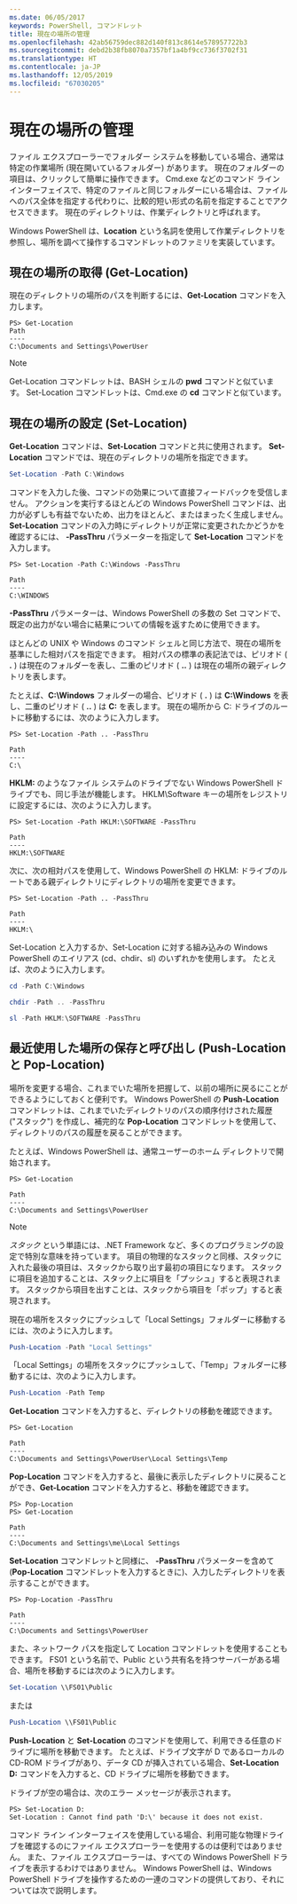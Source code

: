 ```yaml
---
ms.date: 06/05/2017
keywords: PowerShell, コマンドレット
title: 現在の場所の管理
ms.openlocfilehash: 42ab56759dec882d140f813c8614e578957722b3
ms.sourcegitcommit: debd2b38fb8070a7357bf1a4bf9cc736f3702f31
ms.translationtype: HT
ms.contentlocale: ja-JP
ms.lasthandoff: 12/05/2019
ms.locfileid: "67030205"
---
```

# <a name="managing-current-location"></a>現在の場所の管理

ファイル エクスプローラーでフォルダー システムを移動している場合、通常は特定の作業場所 (現在開いているフォルダー) があります。 現在のフォルダーの項目は、クリックして簡単に操作できます。 Cmd.exe などのコマンド ライン インターフェイスで、特定のファイルと同じフォルダーにいる場合は、ファイルへのパス全体を指定する代わりに、比較的短い形式の名前を指定することでアクセスできます。 現在のディレクトリは、作業ディレクトリと呼ばれます。

Windows PowerShell は、**Location** という名詞を使用して作業ディレクトリを参照し、場所を調べて操作するコマンドレットのファミリを実装しています。

## <a name="getting-your-current-location-get-location"></a>現在の場所の取得 (Get-Location)

現在のディレクトリの場所のパスを判断するには、**Get-Location** コマンドを入力します。

```
PS> Get-Location
Path
----
C:\Documents and Settings\PowerUser
```

> [!NOTE]
> Get-Location コマンドレットは、BASH シェルの **pwd** コマンドと似ています。 Set-Location コマンドレットは、Cmd.exe の **cd** コマンドと似ています。

## <a name="setting-your-current-location-set-location"></a>現在の場所の設定 (Set-Location)

**Get-Location** コマンドは、**Set-Location** コマンドと共に使用されます。 **Set-Location** コマンドでは、現在のディレクトリの場所を指定できます。

```powershell
Set-Location -Path C:\Windows
```

コマンドを入力した後、コマンドの効果について直接フィードバックを受信しません。 アクションを実行するほとんどの Windows PowerShell コマンドは、出力が必ずしも有益でないため、出力をほとんど、またはまったく生成しません。 **Set-Location** コマンドの入力時にディレクトリが正常に変更されたかどうかを確認するには、 **-PassThru** パラメーターを指定して **Set-Location** コマンドを入力します。

```
PS> Set-Location -Path C:\Windows -PassThru

Path
----
C:\WINDOWS
```

**-PassThru** パラメーターは、Windows PowerShell の多数の Set コマンドで、既定の出力がない場合に結果についての情報を返すために使用できます。

ほとんどの UNIX や Windows のコマンド シェルと同じ方法で、現在の場所を基準にした相対パスを指定できます。 相対パスの標準の表記法では、ピリオド ( **.** ) は現在のフォルダーを表し、二重のピリオド ( **..** ) は現在の場所の親ディレクトリを表します。

たとえば、**C:\\Windows** フォルダーの場合、ピリオド ( **.** ) は **C:\\Windows** を表し、二重のピリオド ( **..** ) は **C:** を表します。 現在の場所から C: ドライブのルートに移動するには、次のように入力します。

```
PS> Set-Location -Path .. -PassThru

Path
----
C:\
```

**HKLM:** のようなファイル システムのドライブでない Windows PowerShell ドライブでも、同じ手法が機能します。 HKLM\\Software キーの場所をレジストリに設定するには、次のように入力します。

```
PS> Set-Location -Path HKLM:\SOFTWARE -PassThru

Path
----
HKLM:\SOFTWARE
```

次に、次の相対パスを使用して、Windows PowerShell の HKLM: ドライブのルートである親ディレクトリにディレクトリの場所を変更できます。

```
PS> Set-Location -Path .. -PassThru

Path
----
HKLM:\
```

Set-Location と入力するか、Set-Location に対する組み込みの Windows PowerShell のエイリアス (cd、chdir、sl) のいずれかを使用します。 たとえば、次のように入力します。

```powershell
cd -Path C:\Windows
```

```powershell
chdir -Path .. -PassThru
```

```powershell
sl -Path HKLM:\SOFTWARE -PassThru
```

## <a name="saving-and-recalling-recent-locations-push-location-and-pop-location"></a>最近使用した場所の保存と呼び出し (Push-Location と Pop-Location)

場所を変更する場合、これまでいた場所を把握して、以前の場所に戻るにことができるようにしておくと便利です。 Windows PowerShell の **Push-Location** コマンドレットは、これまでいたディレクトリのパスの順序付けされた履歴 ("スタック") を作成し、補完的な **Pop-Location** コマンドレットを使用して、ディレクトリのパスの履歴を戻ることができます。

たとえば、Windows PowerShell は、通常ユーザーのホーム ディレクトリで開始されます。

```
PS> Get-Location

Path
----
C:\Documents and Settings\PowerUser
```

> [!NOTE]
> *スタック* という単語には、.NET Framework など、多くのプログラミングの設定で特別な意味を持っています。 項目の物理的なスタックと同様、スタックに入れた最後の項目は、スタックから取り出す最初の項目になります。 スタックに項目を追加することは、スタック上に項目を「プッシュ」すると表現されます。 スタックから項目を出すことは、スタックから項目を「ポップ」すると表現されます。

現在の場所をスタックにプッシュして「Local Settings」フォルダーに移動するには、次のように入力します。

```powershell
Push-Location -Path "Local Settings"
```

「Local Settings」の場所をスタックにプッシュして、「Temp」フォルダーに移動するには、次のように入力します。

```powershell
Push-Location -Path Temp
```

**Get-Location** コマンドを入力すると、ディレクトリの移動を確認できます。

```
PS> Get-Location

Path
----
C:\Documents and Settings\PowerUser\Local Settings\Temp
```

**Pop-Location** コマンドを入力すると、最後に表示したディレクトリに戻ることができ、**Get-Location** コマンドを入力すると、移動を確認できます。

```
PS> Pop-Location
PS> Get-Location

Path
----
C:\Documents and Settings\me\Local Settings
```

**Set-Location** コマンドレットと同様に、 **-PassThru** パラメーターを含めて (**Pop-Location** コマンドレットを入力するときに)、入力したディレクトリを表示することができます。

```
PS> Pop-Location -PassThru

Path
----
C:\Documents and Settings\PowerUser
```

また、ネットワーク パスを指定して Location コマンドレットを使用することもできます。 FS01 という名前で、Public という共有名を持つサーバーがある場合、場所を移動するには次のように入力します。

```powershell
Set-Location \\FS01\Public
```

または

```powershell
Push-Location \\FS01\Public
```

**Push-Location** と **Set-Location** のコマンドを使用して、利用できる任意のドライブに場所を移動できます。 たとえば、ドライブ文字が D であるローカルの CD-ROM ドライブがあり、データ CD が挿入されている場合、**Set-Location D:** コマンドを入力すると、CD ドライブに場所を移動できます。

ドライブが空の場合は、次のエラー メッセージが表示されます。

```
PS> Set-Location D:
Set-Location : Cannot find path 'D:\' because it does not exist.
```

コマンド ライン インターフェイスを使用している場合、利用可能な物理ドライブを確認するのにファイル エクスプローラーを使用するのは便利ではありません。 また、ファイル エクスプローラーは、すべての Windows PowerShell ドライブを表示するわけではありません。 Windows PowerShell は、Windows PowerShell ドライブを操作するための一連のコマンドの提供しており、それについては次で説明します。
